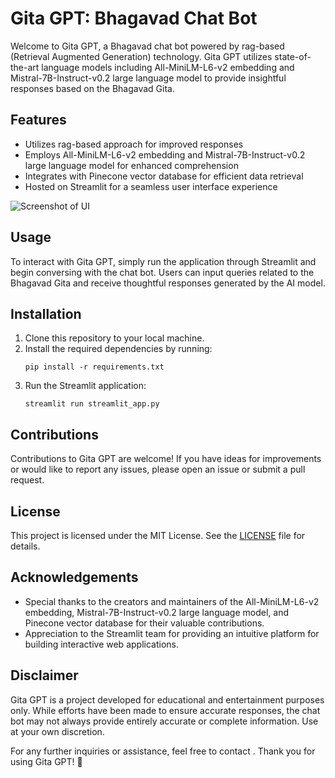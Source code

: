 # Gita GPT: Bhagavad Chat Bot

Welcome to Gita GPT, a Bhagavad chat bot powered by rag-based (Retrieval Augmented Generation) technology. Gita GPT utilizes state-of-the-art language models including All-MiniLM-L6-v2 embedding and Mistral-7B-Instruct-v0.2 large language model to provide insightful responses based on the Bhagavad Gita.

## Features
- Utilizes rag-based approach for improved responses
- Employs All-MiniLM-L6-v2 embedding and Mistral-7B-Instruct-v0.2 large language model for enhanced comprehension
- Integrates with Pinecone vector database for efficient data retrieval
- Hosted on Streamlit for a seamless user interface experience

![Screenshot of UI](https://github.com/asthalochan/Gita_GPT/assets/64219264/604f99e6-b109-4ac9-ac98-907b0ec8d8a7)

## Usage
To interact with Gita GPT, simply run the application through Streamlit and begin conversing with the chat bot. Users can input queries related to the Bhagavad Gita and receive thoughtful responses generated by the AI model.

## Installation
1. Clone this repository to your local machine.
2. Install the required dependencies by running:
   ```
   pip install -r requirements.txt
   ```
3. Run the Streamlit application:
   ```
   streamlit run streamlit_app.py
   ```

## Contributions
Contributions to Gita GPT are welcome! If you have ideas for improvements or would like to report any issues, please open an issue or submit a pull request.

## License
This project is licensed under the MIT License. See the [LICENSE](LICENSE) file for details.

## Acknowledgements
- Special thanks to the creators and maintainers of the All-MiniLM-L6-v2 embedding, Mistral-7B-Instruct-v0.2 large language model, and Pinecone vector database for their valuable contributions.
- Appreciation to the Streamlit team for providing an intuitive platform for building interactive web applications.

## Disclaimer
Gita GPT is a project developed for educational and entertainment purposes only. While efforts have been made to ensure accurate responses, the chat bot may not always provide entirely accurate or complete information. Use at your own discretion.

For any further inquiries or assistance, feel free to contact . Thank you for using Gita GPT! 🙏
